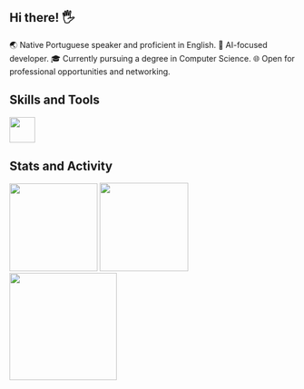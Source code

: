## Hi there! 🖐️
🌏 Native Portuguese speaker and proficient in English.
📝 AI-focused developer.
🎓 Currently pursuing a degree in Computer Science.
🌐 Open for professional opportunities and networking.

## Skills and Tools

<img height="45em" src="https://skillicons.dev/icons?i=html,css,bootstrap,js,typescript,react,nodejs,photoshop,xd,wordpress" />

## Stats and Activity
<div style="display: inline_block">
<img height="155em" src="https://github-readme-stats.vercel.app/api?username=screm1n&show_icons=true&theme=radical&count_private=false&rank_icon=github&hide_border=true">
<img height="156em" src="https://github-readme-stats.vercel.app/api/wakatime?username=scremin&langs_count=8&hide_border=true&bg_color=141424&custom_title=Codding%20Time&title_color=e23a70&text_color=4cbdde&range=all_time&icon_color=c4ac3e">
</div>

<div style="display: inline_block">
<img height="189em" src="https://github-profile-summary-cards.vercel.app/api/cards/profile-details?username=screm1n&theme=radical">
